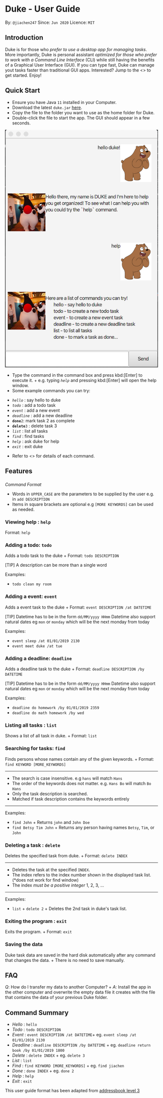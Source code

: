 # Duke - User Guide
By: `@jiachen247`      Since: `Jun 2020`      Licence: `MIT`

## Introduction

Duke is for those who *prefer to use a desktop app for managing tasks*. More importantly, Duke is personal assistant *optimized for those who prefer to work with a Command Line Interface* (CLI) while still having the benefits of a Graphical User Interface (GUI). If you can type fast, Duke can manage yout tasks faster than traditional GUI apps. Interested? Jump to the <<Quick Start>> to get started. Enjoy!

## Quick Start

- Ensure you have Java `11` installed in your Computer.
- Download the latest `duke.jar` [here](https://github.com/jiachen247/duke/releases).
-  Copy the file to the folder you want to use as the home folder for Duke.
-  Double-click the file to start the app. The GUI should appear in a few seconds.

![](Ui.png?raw=true)

-  Type the command in the command box and press kbd:[Enter] to execute it. +
e.g. typing *`help`* and pressing kbd:[Enter] will open the help window.
-  Some example commands you can try:

* *`hello`* : say hello to duke
* *`todo`* : add a todo task
* *`event`* : add a new event 
* *`deadline`* : add a new deadline 
* **`done`**`2`: mark task 2 as complete 
* **`delete`**`3` : delete task 3
* *`list`* : list all tasks
* *`find`* : find tasks
* *`help`* : ask duke for help
* *`exit`* : exit duke

-  Refer to <<Features>> for details of each command.

## Features

###
*Command Format*

* Words in `UPPER_CASE` are the parameters to be supplied by the user e.g. in `add DESCRIPTION`
* Items in square brackets are optional e.g `[MORE KEYWORDS]` can be used as needed.
###

### Viewing help : `help`

Format: `help`

### Adding a todo: `todo`

Adds a todo task to the duke +
Format: `todo DESCRIPTION`

[TIP]
A description can be more than a single word

Examples:

* `todo clean my room`

### Adding a event: `event`

Adds a event task to the duke +
Format: `event DESCRIPTION /at DATETIME`

[TIP]
Datetime has to be in the form `dd/MM/yyyy HHmm`
Datetime also support natural dates eg `mon` or `monday` which will be the next monday from today

Examples:

* `event sleep /at 01/01/2019 2130`
* `event meet duke /at tue`

### Adding a deadline: `deadline`

Adds a deadline task to the duke +
Format: `deadline DESCRIPTION /by DATETIME`

[TIP]
Datetime has to be in the form `dd/MM/yyyy HHmm`
Datetime also support natural dates eg `mon` or `monday` which will be the next monday from today

Examples:

* `deadline do homework /by 01/01/2019 2359`
* `deadline do math homework /by wed`

### Listing all tasks : `list`

Shows a list of all task in duke. +
Format: `list`

### Searching for tasks: `find`

Finds persons whose names contain any of the given keywords. +
Format: `find KEYWORD [MORE_KEYWORDS]`

****
* The search is case insensitive. e.g `hans` will match `Hans`
* The order of the keywords does not matter. e.g. `Hans Bo` will match `Bo Hans`
* Only the task description is searched.
* Matched if task description contains the keywords entirely
****

Examples:

* `find John` +
Returns `john` and `John Doe`
* `find Betsy Tim John` +
Returns any person having names `Betsy`, `Tim`, or `John`

### Deleting a task : `delete`

Deletes the specified task from duke. +
Format: `delete INDEX`

****
* Deletes the task at the specified `INDEX`.
* The index refers to the index number shown in the displayed task list. (*does not work for find window)
* The index *must be a positive integer* 1, 2, 3, ...
****

Examples:

* `list` +
`delete 2` +
Deletes the 2nd task in duke's task list.

### Exiting the program : `exit`

Exits the program. +
Format: `exit`

### Saving the data

Duke task data are saved in the hard disk automatically after any command that changes the data. +
There is no need to save manually.

## FAQ

*Q*: How do I transfer my data to another Computer? +
*A*: Install the app in the other computer and overwrite the empty data file it creates with the file that contains the data of your previous Duke folder.

## Command Summary
* *Hello* : `hello`
* *Todo* : `todo DESCRIPTION`
* *Event* : `event DESCRIPTION /at DATETIME`+
eg. `event sleep /at 01/01/2019 2130`
* *Deadline* : `deadline DESCRIPTION /by DATETIME` +
eg. `deadline return book /by 01/01/2019 1800`
* *Delete* : `delete INDEX` + eg. `delete 3`
* *List* : `list`
* *Find* : `find KEYWORD [MORE_KEYWORDS]` + eg. `find jiachen`
* *Done* : `done INDEX` + 
eg. `done 2`
* *Help* : `help`
* *Exit* : `exit`

This user guide format has been adapted from [addressbook level 3](https://github.com/nus-cs2103-AY1920S2/addressbook-level3/blob/master/docs/UserGuide.adoc)